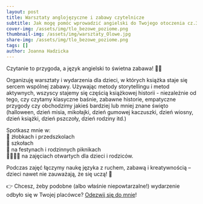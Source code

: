 ```yaml
---
layout: post
title: Warsztaty anglojęzyczne i zabawy czytelnicze
subtitle: Jak mogę pomóc wprowadzić angielski do Twojego otoczenia cz.3
cover-img: /assets/img/tlo_bezowe_poziome.png
thumbnail-img: /assets/img/warsztaty_Olowe.jpg
share-img: /assets/img/tlo_bezowe_poziome.png
tags: []
author: Joanna Hadzicka
---
```

<p>Czytanie to przygoda, a język angielski to świetna zabawa! 🎉📖
</p>
<p>Organizuję warsztaty i wydarzenia dla dzieci, w których książka staje się sercem wspólnej zabawy. Używając metody storytellingu i metod aktywnych, wszyscy stajemy się częścią książkowej historii - niezależnie od tego, czy czytamy klasyczne baśnie, zabawne historie, empatyczne przygody czy obchodzimy jakieś bardziej lub mniej znane święto (halloween, dzień misia, mikołajki, dzień gumowej kaczuszki, dzień wiosny, dzień książki, dzień pszczoły, dzień rodziny itd.)
</p>
Spotkasz mnie w: <br />
👶 żłobkach i przedszkolach <br />
🎒 szkołach <br />
🎡 na festynach i rodzinnych piknikach <br />
👨‍👩‍👧‍👦 na zajęciach otwartych dla dzieci i rodziców.
<p>Podczas zajęć łączymy naukę języka z ruchem, zabawą i kreatywnością – dzieci nawet nie zauważają, że się uczą! 🌟
</p>

👉 Chcesz, żeby podobne (albo właśnie niepowtarzalne!)  wydarzenie odbyło się w Twojej placówce? [Odezwij się do mnie](https://hadzicka.pl/contact)!